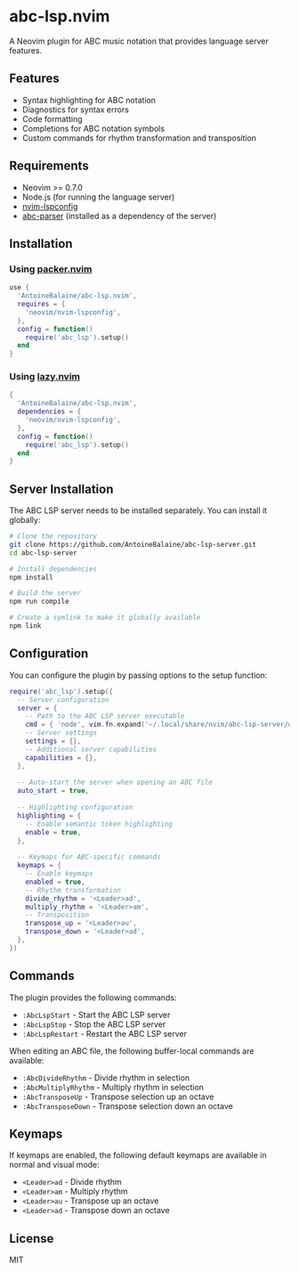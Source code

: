 # abc-lsp.nvim

A Neovim plugin for ABC music notation that provides language server features.

## Features

- Syntax highlighting for ABC notation
- Diagnostics for syntax errors
- Code formatting
- Completions for ABC notation symbols
- Custom commands for rhythm transformation and transposition

## Requirements

- Neovim >= 0.7.0
- Node.js (for running the language server)
- [nvim-lspconfig](https://github.com/neovim/nvim-lspconfig)
- [abc-parser](https://github.com/AntoineBalaine/abc_parse) (installed as a dependency of the server)

## Installation

### Using [packer.nvim](https://github.com/wbthomason/packer.nvim)

```lua
use {
  'AntoineBalaine/abc-lsp.nvim',
  requires = {
    'neovim/nvim-lspconfig',
  },
  config = function()
    require('abc_lsp').setup()
  end
}
```

### Using [lazy.nvim](https://github.com/folke/lazy.nvim)

```lua
{
  'AntoineBalaine/abc-lsp.nvim',
  dependencies = {
    'neovim/nvim-lspconfig',
  },
  config = function()
    require('abc_lsp').setup()
  end
}
```

## Server Installation

The ABC LSP server needs to be installed separately. You can install it globally:

```bash
# Clone the repository
git clone https://github.com/AntoineBalaine/abc-lsp-server.git
cd abc-lsp-server

# Install dependencies
npm install

# Build the server
npm run compile

# Create a symlink to make it globally available
npm link
```

## Configuration

You can configure the plugin by passing options to the setup function:

```lua
require('abc_lsp').setup({
  -- Server configuration
  server = {
    -- Path to the ABC LSP server executable
    cmd = { 'node', vim.fn.expand('~/.local/share/nvim/abc-lsp-server/out/server.js') },
    -- Server settings
    settings = {},
    -- Additional server capabilities
    capabilities = {},
  },
  
  -- Auto-start the server when opening an ABC file
  auto_start = true,
  
  -- Highlighting configuration
  highlighting = {
    -- Enable semantic token highlighting
    enable = true,
  },
  
  -- Keymaps for ABC-specific commands
  keymaps = {
    -- Enable keymaps
    enabled = true,
    -- Rhythm transformation
    divide_rhythm = '<Leader>ad',
    multiply_rhythm = '<Leader>am',
    -- Transposition
    transpose_up = '<Leader>au',
    transpose_down = '<Leader>ad',
  },
})
```

## Commands

The plugin provides the following commands:

- `:AbcLspStart` - Start the ABC LSP server
- `:AbcLspStop` - Stop the ABC LSP server
- `:AbcLspRestart` - Restart the ABC LSP server

When editing an ABC file, the following buffer-local commands are available:

- `:AbcDivideRhythm` - Divide rhythm in selection
- `:AbcMultiplyRhythm` - Multiply rhythm in selection
- `:AbcTransposeUp` - Transpose selection up an octave
- `:AbcTransposeDown` - Transpose selection down an octave

## Keymaps

If keymaps are enabled, the following default keymaps are available in normal and visual mode:

- `<Leader>ad` - Divide rhythm
- `<Leader>am` - Multiply rhythm
- `<Leader>au` - Transpose up an octave
- `<Leader>ad` - Transpose down an octave

## License

MIT

